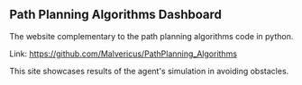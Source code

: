 ## Path Planning Algorithms Dashboard

The website complementary to the path planning algorithms code in python.

Link: https://github.com/Malvericus/PathPlanning_Algorithms 

This site showcases results of the agent's simulation in avoiding obstacles.
